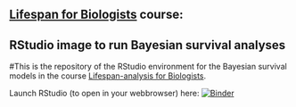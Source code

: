 ## <u>Lifespan for Biologists</u> course: 

## RStudio image to run Bayesian survival analyses 

#This is the repository of the RStudio environment for the Bayesian survival models in the course [Lifespan-analysis for Biologists](http://lifespananalysis.zajitschek.net).

Launch RStudio (to open in your webbrowser) here:
[![Binder](https://mybinder.org/badge_logo.svg)]( https://mybinder.org/v2/gh/zajitschek/RStudioLifespanBayesian/master?urlpath=rstudio )
